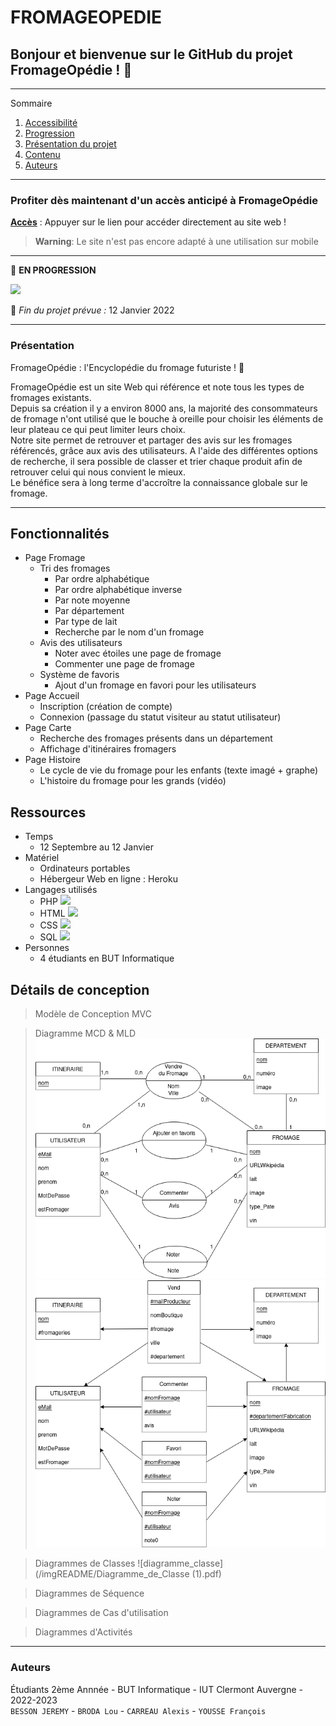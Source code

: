# **FROMAGEOPEDIE**

## Bonjour et bienvenue sur le GitHub du projet FromageOpédie ! 👋

*******

Sommaire 
 1. [Accessibilité](#acces)
 2. [Progression](#progression)
 3. [Présentation du projet](#presentation)
 4. [Contenu](#contenu)
 5. [Auteurs](#auteurs)

*******

<div id='acces'/>

### Profiter dès maintenant d'un accès anticipé à FromageOpédie

**[Accès](https://fromage-opedie.herokuapp.com/html/accueil.html)** : Appuyer sur le lien pour accéder directement au site web !

> **Warning**: Le site n'est pas encore adapté à une utilisation sur mobile 
*******
<div id='progression'/>

🚧  __EN PROGRESSION__

![](https://geps.dev/progress/60)

📆  _Fin du projet prévue :_ 12 Janvier 2022

*******

<div id='presentation'/>

### **Présentation**

FromageOpédie : l'Encyclopédie du fromage futuriste ! 🧀    

FromageOpédie est un site Web qui référence et note tous les types de fromages existants.  
Depuis sa création il y a environ 8000 ans, la majorité des consommateurs de fromage n'ont utilisé que le bouche à oreille pour choisir les éléments de leur plateau ce qui peut limiter leurs choix.  
Notre site permet de retrouver et partager des avis sur les fromages référencés, grâce aux avis des utilisateurs. A l'aide des différentes options de recherche, il sera possible de classer et trier chaque produit afin de retrouver celui qui nous convient le mieux.  
Le bénéfice sera à long terme d'accroître la connaissance globale sur le fromage.  

*******

<div id='contenu'/>

## Fonctionnalités

- Page Fromage
    - Tri des fromages
        - Par ordre alphabétique
        - Par ordre alphabétique inverse
        - Par note moyenne
        - Par département
        - Par type de lait
        - Recherche par le nom d'un fromage
    - Avis des utilisateurs
        - Noter avec étoiles une page de fromage
        - Commenter une page de fromage
    - Système de favoris
        - Ajout d'un fromage en favori pour les utilisateurs
- Page Accueil
    - Inscription (création de compte)
    - Connexion (passage du statut visiteur au statut utilisateur)
- Page Carte
    - Recherche des fromages présents dans un département
    - Affichage d'itinéraires fromagers 
- Page Histoire
    - Le cycle de vie du fromage pour les enfants (texte imagé + graphe)
    - L'histoire du fromage pour les grands (vidéo)


## Ressources

- Temps
    - 12 Septembre au 12 Janvier
- Matériel
    - Ordinateurs portables
    - Hébergeur Web en ligne : Heroku
- Langages utilisés
    - PHP ![](https://img.shields.io/badge/PHP-777BB4?style=for-the-badge&logo=php&logoColor=white)
    - HTML ![](https://img.shields.io/badge/HTML5-E34F26?style=for-the-badge&logo=html5&logoColor=white)
    - CSS ![](https://img.shields.io/badge/CSS3-1572B6?style=for-the-badge&logo=css3&logoColor=white)
    - SQL ![](https://img.shields.io/badge/PostgreSQL-316192?style=for-the-badge&logo=postgresql&logoColor=white)
- Personnes 
    - 4 étudiants en BUT Informatique


## Détails de conception

> Modèle de Conception MVC

> Diagramme MCD & MLD
![diagramme_mcd](/imgREADME/MCD_FromageOpedie-1.drawio.png)   
![diagramme_mld](/imgREADME/MLD_FromageOpedie-1.drawio.png)   

> Diagrammes de Classes
![diagramme_classe](/imgREADME/Diagramme_de_Classe (1).pdf)    

> Diagrammes de Séquence

> Diagrammes de Cas d'utilisation

> Diagrammes d'Activités

*******

<div id='auteurs'/>

### Auteurs

Étudiants 2ème Annnée - BUT Informatique - IUT Clermont Auvergne - 2022-2023  
`BESSON JEREMY` - `BRODA Lou` - `CARREAU Alexis` - `YOUSSE François`
